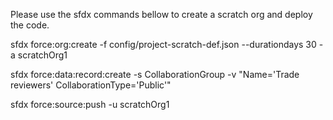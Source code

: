 Please use the sfdx commands bellow to create a scratch org and deploy the code.

sfdx force:org:create -f config/project-scratch-def.json --durationdays 30 -a scratchOrg1

sfdx force:data:record:create -s CollaborationGroup -v "Name='Trade reviewers' CollaborationType='Public'"

sfdx force:source:push -u scratchOrg1
